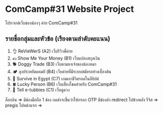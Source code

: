 # ComCamp#31 Website Project
โปรเจกต์เว็บของน้องๆ ค่าย ComCamp#31

## รายชื่อกลุ่มและหัวข้อ (เรียงตามลำดับคะแนน)
1. 👌 ReVieWerS (A2) เว็บรีวิวพี่ค่าย
2. 💵 Show Me Your Money (B1) เว็บแปลงสกุลเงิน
3. 🐕 Doggy Trade (B3) เว็บตามหาเจ้าของน้องหมา
4. 🏕 ลุงประหยัดแคมป์ (B4) เว็บค่ายที่มีระบบสมัครอย่างเบื้องต้น
5. 🌵 Survive in Egypt (C7) เกมเอาชีวิตรอดในอียิปต์
6. 🍀 Lucky Person (B6) เว็บเสี่ยงโชคสำหรับ ComCamp#31
7. 🔮 Tell e-tubbies (C1) เว็บดูดวง

ล็อกอิน => มีช่องมือถือ 1 ช่อง กดส่งจะขึ้นว่าให้กรอก OTP มีช่องส่ง redirect ไปข้างหลัง
รีจิส => pregis
ไปหน้าแรก =>